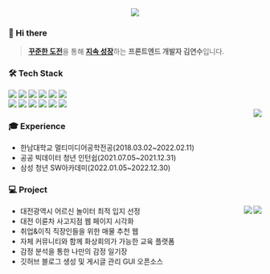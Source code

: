 <div align="center">
  <img src="https://capsule-render.vercel.app/api?type=slice&color=0:fff1eb,100:ace0f9&height=128&text=yeonsu-k&fontAlign=85&fontAlignY=25&rotate=9&fontSize=50&fontColor=FFFFFF">
</div>

### 👋 Hi there
> [**꾸준한 도전**](#)을 통해 [**지속 성장**](#)하는 **프론트엔드 개발자 김연수**입니다.

<div align="left">
  <h3> 🛠 Tech Stack </h3>
  <img src="https://img.shields.io/badge/html-E34F26?style=for-the-badge&logo=html5&logoColor=white"> 
  <img src="https://img.shields.io/badge/css-1572B6?style=for-the-badge&logo=css3&logoColor=white">
  <img src="https://img.shields.io/badge/Javascript-F7DF1E?style=for-the-badge&logo=javascript&logoColor=black"> 
  <img src="https://img.shields.io/badge/vue.js-4FC08D?style=for-the-badge&logo=vue.js&logoColor=white"> 
  <img src="https://img.shields.io/badge/bootstrap-7952B3?style=for-the-badge&logo=bootstrap&logoColor=white">
  <img src="https://img.shields.io/badge/React-61DAFB?style=for-the-badge&logo=React&logoColor=black"> 
  <br/>
  <img src="https://img.shields.io/badge/Typescript-3178C6?style=for-the-badge&logo=Typescript&logoColor=white">
  <img src="https://img.shields.io/badge/mui-007FFF?style=for-the-badge&logo=mui&logoColor=white">
  <img src="https://img.shields.io/badge/styled components-DB7093?style=for-the-badge&logo=styled-components&logoColor=white">
  <img src="https://img.shields.io/badge/Figma-9999FF?style=for-the-badge&logo=Figma&logoColor=white">
  <img src="https://img.shields.io/badge/mysql-4479A1?style=for-the-badge&logo=mysql&logoColor=white">
  <img src="https://img.shields.io/badge/github-181717?style=for-the-badge&logo=github&logoColor=white">
</div>

<a href="https://github.com/yeonsu-k/yeonsu-k">
 <img align="right" src="https://github-readme-stats.vercel.app/api/top-langs/?username=yeonsu-k&langs_count=6&layout=compact&custom_title=Used%20Languages&hide=Dockerfile" />
</a>

### 🎓 Experience
- 한남대학교 멀티미디어공학전공(2018.03.02~2022.02.11)
- 공공 빅데이터 청년 인턴쉽(2021.07.05~2021.12.31)
- 삼성 청년 SW아카데미(2022.01.05~2022.12.30)


### 💻 Project
<img align="right" src="[http://mazassumnida.wtf/api/v2/generate_badge?boj=dustn4325](https://github-readme-stats.vercel.app/api?username=yeonsu-k&hide_title=true&show_icons=true&include_all_commits=true&disable_animations=true&theme=vue)](https://github.com/anuraghazra/github-readme-stats)">
<img align="right" src="http://mazassumnida.wtf/api/v2/generate_badge?boj=dustn4325">

- 대전광역시 어르신 놀이터 최적 입지 선정
- 대전 이륜차 사고지점 웹 페이지 시각화
- 취업&이직 직장인들을 위한 매물 추천 웹
- 자체 커뮤니티와 함께 화상회의가 가능한 교육 플랫폼
- 감정 분석을 통한 나만의 감정 일기장
- 깃허브 블로그 생성 및 게시글 관리 GUI 오픈소스

